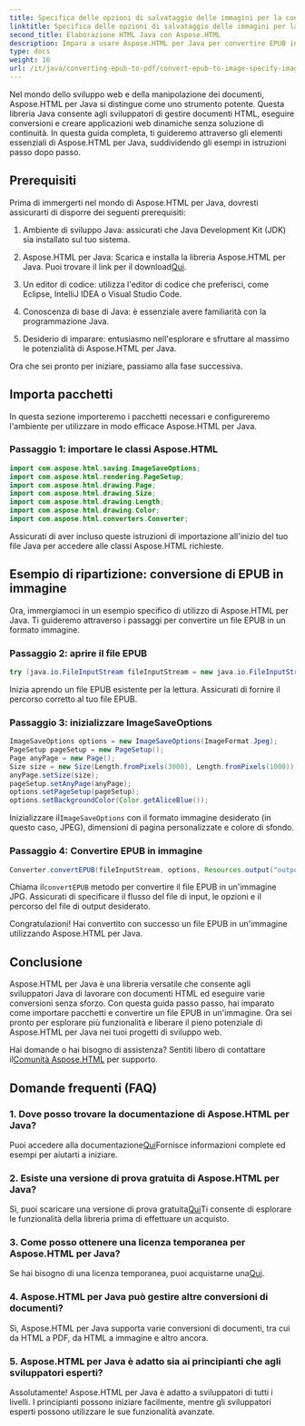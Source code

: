 ```yaml
---
title: Specifica delle opzioni di salvataggio delle immagini per la conversione da EPUB a immagine
linktitle: Specifica delle opzioni di salvataggio delle immagini per la conversione da EPUB a immagine
second_title: Elaborazione HTML Java con Aspose.HTML
description: Impara a usare Aspose.HTML per Java per convertire EPUB in immagini e altro. Esplora la nostra guida passo dopo passo. #JavaDevelopment #WebDevelopment #DocumentConversion
type: docs
weight: 16
url: /it/java/converting-epub-to-pdf/convert-epub-to-image-specify-image-save-options/
---
```


Nel mondo dello sviluppo web e della manipolazione dei documenti, Aspose.HTML per Java si distingue come uno strumento potente. Questa libreria Java consente agli sviluppatori di gestire documenti HTML, eseguire conversioni e creare applicazioni web dinamiche senza soluzione di continuità. In questa guida completa, ti guideremo attraverso gli elementi essenziali di Aspose.HTML per Java, suddividendo gli esempi in istruzioni passo dopo passo.

## Prerequisiti

Prima di immergerti nel mondo di Aspose.HTML per Java, dovresti assicurarti di disporre dei seguenti prerequisiti:

1. Ambiente di sviluppo Java: assicurati che Java Development Kit (JDK) sia installato sul tuo sistema.

2. Aspose.HTML per Java: Scarica e installa la libreria Aspose.HTML per Java. Puoi trovare il link per il download[Qui](https://releases.aspose.com/html/java/).

3. Un editor di codice: utilizza l'editor di codice che preferisci, come Eclipse, IntelliJ IDEA o Visual Studio Code.

4. Conoscenza di base di Java: è essenziale avere familiarità con la programmazione Java.

5. Desiderio di imparare: entusiasmo nell'esplorare e sfruttare al massimo le potenzialità di Aspose.HTML per Java.

Ora che sei pronto per iniziare, passiamo alla fase successiva.

## Importa pacchetti

In questa sezione importeremo i pacchetti necessari e configureremo l'ambiente per utilizzare in modo efficace Aspose.HTML per Java. 

### Passaggio 1: importare le classi Aspose.HTML

```java
import com.aspose.html.saving.ImageSaveOptions;
import com.aspose.html.rendering.PageSetup;
import com.aspose.html.drawing.Page;
import com.aspose.html.drawing.Size;
import com.aspose.html.drawing.Length;
import com.aspose.html.drawing.Color;
import com.aspose.html.converters.Converter;
```

Assicurati di aver incluso queste istruzioni di importazione all'inizio del tuo file Java per accedere alle classi Aspose.HTML richieste.

## Esempio di ripartizione: conversione di EPUB in immagine

Ora, immergiamoci in un esempio specifico di utilizzo di Aspose.HTML per Java. Ti guideremo attraverso i passaggi per convertire un file EPUB in un formato immagine.

### Passaggio 2: aprire il file EPUB

```java
try (java.io.FileInputStream fileInputStream = new java.io.FileInputStream(Resources.input("input.epub"))) {
```

Inizia aprendo un file EPUB esistente per la lettura. Assicurati di fornire il percorso corretto al tuo file EPUB.

### Passaggio 3: inizializzare ImageSaveOptions

```java
ImageSaveOptions options = new ImageSaveOptions(ImageFormat.Jpeg);
PageSetup pageSetup = new PageSetup();
Page anyPage = new Page();
Size size = new Size(Length.fromPixels(3000), Length.fromPixels(1000));
anyPage.setSize(size);
pageSetup.setAnyPage(anyPage);
options.setPageSetup(pageSetup);
options.setBackgroundColor(Color.getAliceBlue());
```

 Inizializzare il`ImageSaveOptions` con il formato immagine desiderato (in questo caso, JPEG), dimensioni di pagina personalizzate e colore di sfondo.

### Passaggio 4: Convertire EPUB in immagine

```java
Converter.convertEPUB(fileInputStream, options, Resources.output("output.jpg"));
```

 Chiama il`convertEPUB` metodo per convertire il file EPUB in un'immagine JPG. Assicurati di specificare il flusso del file di input, le opzioni e il percorso del file di output desiderato.

Congratulazioni! Hai convertito con successo un file EPUB in un'immagine utilizzando Aspose.HTML per Java.

## Conclusione

Aspose.HTML per Java è una libreria versatile che consente agli sviluppatori Java di lavorare con documenti HTML ed eseguire varie conversioni senza sforzo. Con questa guida passo passo, hai imparato come importare pacchetti e convertire un file EPUB in un'immagine. Ora sei pronto per esplorare più funzionalità e liberare il pieno potenziale di Aspose.HTML per Java nei tuoi progetti di sviluppo web.

 Hai domande o hai bisogno di assistenza? Sentiti libero di contattare il[Comunità Aspose.HTML](https://forum.aspose.com/) per supporto.

## Domande frequenti (FAQ)

### 1. Dove posso trovare la documentazione di Aspose.HTML per Java?

 Puoi accedere alla documentazione[Qui](https://reference.aspose.com/html/java/)Fornisce informazioni complete ed esempi per aiutarti a iniziare.

### 2. Esiste una versione di prova gratuita di Aspose.HTML per Java?

 Sì, puoi scaricare una versione di prova gratuita[Qui](https://releases.aspose.com/)Ti consente di esplorare le funzionalità della libreria prima di effettuare un acquisto.

### 3. Come posso ottenere una licenza temporanea per Aspose.HTML per Java?

 Se hai bisogno di una licenza temporanea, puoi acquistarne una[Qui](https://purchase.aspose.com/temporary-license/).

### 4. Aspose.HTML per Java può gestire altre conversioni di documenti?

Sì, Aspose.HTML per Java supporta varie conversioni di documenti, tra cui da HTML a PDF, da HTML a immagine e altro ancora.

### 5. Aspose.HTML per Java è adatto sia ai principianti che agli sviluppatori esperti?

Assolutamente! Aspose.HTML per Java è adatto a sviluppatori di tutti i livelli. I principianti possono iniziare facilmente, mentre gli sviluppatori esperti possono utilizzare le sue funzionalità avanzate.